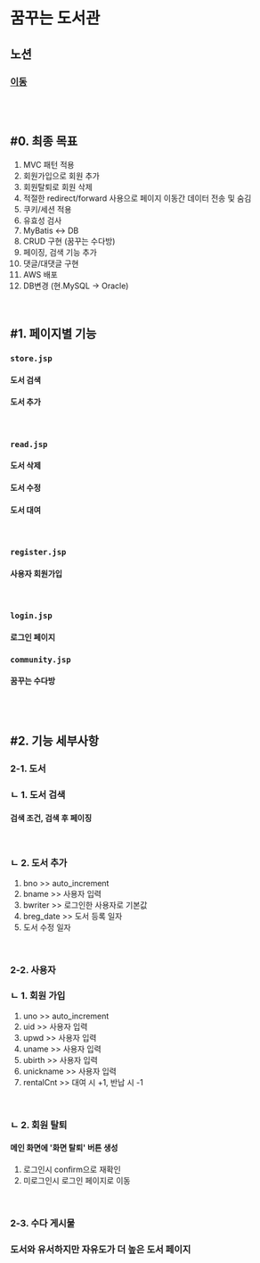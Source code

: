 # 꿈꾸는 도서관

## 노션 
### [이동](https://paint-request-606.notion.site/b90a7002f86c4a91b88dd17c62e783fe)

<br><br>

## #0. 최종 목표
<ol>
    <li>MVC 패턴 적용</li>
    <li>회원가입으로 회원 추가</li>
    <li>회원탈퇴로 회원 삭제</li>
    <li>적절한 redirect/forward 사용으로 페이지 이동간 데이터 전송 및 숨김</li>
    <li>쿠키/세션 적용</li>
    <li>유효성 검사</li>
    <li>MyBatis <-> DB</li>
    <li>CRUD 구현 (꿈꾸는 수다방)</li>
    <li>페이징, 검색 기능 추가</li>
    <li>댓글/대댓글 구현</li>
    <li>AWS 배포</li>
    <li>DB변경 (현.MySQL -> Oracle)</li>



</ol>


<br>

## #1. 페이지별 기능
### `store.jsp`
#### 도서 검색
#### 도서 추가

<br>

### `read.jsp`
#### 도서 삭제
#### 도서 수정
#### 도서 대여

<br>

### `register.jsp`
#### 사용자 회원가입

<br>

### `login.jsp`
#### 로그인 페이지

### `community.jsp`
#### 꿈꾸는 수다방

<br>
<br>

## #2. 기능 세부사항
### 2-1. 도서
### ㄴ 1. 도서 검색
#### 검색 조건, 검색 후 페이징

<br>

### ㄴ 2. 도서 추가
<ol>
    <li>bno >> auto_increment</li>
    <li>bname >> 사용자 입력 </li>
    <li>bwriter >> 로그인한 사용자로 기본값</li>
    <li>breg_date >> 도서 등록 일자</li>
    <li>도서 수정 일자</li>
</ol>

<br>

### 2-2. 사용자
### ㄴ 1. 회원 가입
<ol>
    <li>uno >> auto_increment</li>
    <li>uid >> 사용자 입력 </li>
    <li>upwd >> 사용자 입력</li>
    <li>uname >> 사용자 입력</li>
    <li>ubirth >> 사용자 입력</li>
    <li>unickname >> 사용자 입력</li>
    <li>rentalCnt >> 대여 시 +1, 반납 시 -1</li>
</ol>

<br>

### ㄴ 2. 회원 탈퇴
#### 메인 화면에 '화면 탈퇴' 버튼 생성
<ol>
    <li>로그인시 confirm으로 재확인</li>
    <li>미로그인시 로그인 페이지로 이동</li>
</ol>

<br>

### 2-3. 수다 게시물
### 도서와 유서하지만 자유도가 더 높은 도서 페이지
